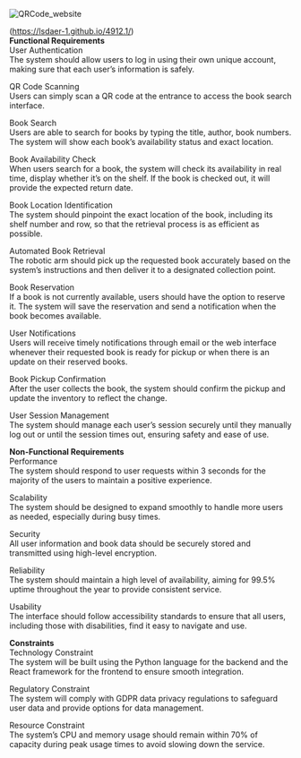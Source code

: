 
![QRCode_website](https://github.com/user-attachments/assets/74fed782-35d5-4442-bd28-6425dfa972ce)


(https://lsdaer-1.github.io/4912.1/)
<br>
**Functional Requirements**  
User Authentication  
The system should allow users to log in using their own unique account, making sure that each user’s information is safely.

QR Code Scanning  
Users can simply scan a QR code at the entrance to access the book search interface.

Book Search  
Users are able to search for books by typing the title, author, book numbers. The system will show each book’s availability status and exact location.

Book Availability Check  
When users search for a book, the system will check its availability in real time, display whether it’s on the shelf. If the book is checked out, it will provide the expected return date.

Book Location Identification  
The system should pinpoint the exact location of the book, including its shelf number and row, so that the retrieval process is as efficient as possible.

Automated Book Retrieval  
The robotic arm should pick up the requested book accurately based on the system’s instructions and then deliver it to a designated collection point.

Book Reservation  
If a book is not currently available, users should have the option to reserve it. The system will save the reservation and send a notification when the book becomes available.

User Notifications  
Users will receive timely notifications through email or the web interface whenever their requested book is ready for pickup or when there is an update on their reserved books.

Book Pickup Confirmation  
After the user collects the book, the system should confirm the pickup and update the inventory to reflect the change.

User Session Management  
The system should manage each user’s session securely until they manually log out or until the session times out, ensuring safety and ease of use.

**Non-Functional Requirements**  
Performance  
The system should respond to user requests within 3 seconds for the majority of the users to maintain a positive experience.

Scalability  
The system should be designed to expand smoothly to handle more users as needed, especially during busy times.

Security  
All user information and book data should be securely stored and transmitted using high-level encryption.

Reliability  
The system should maintain a high level of availability, aiming for 99.5% uptime throughout the year to provide consistent service.

Usability  
The interface should follow accessibility standards to ensure that all users, including those with disabilities, find it easy to navigate and use.

**Constraints**  
Technology Constraint  
The system will be built using the Python language for the backend and the React framework for the frontend to ensure smooth integration.

Regulatory Constraint  
The system will comply with GDPR data privacy regulations to safeguard user data and provide options for data management.

Resource Constraint  
The system’s CPU and memory usage should remain within 70% of capacity during peak usage times to avoid slowing down the service.
